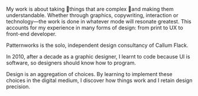 My work is about taking things that are complex and making them understandable. Whether through graphics, copywriting, interaction or technology—the work is done in whatever mode will resonate greatest. This accounts for my experience in many forms of design: from print to UX to front-end developer.

Patternworks is the solo, independent design consultancy of Callum Flack.

In 2010, after a decade as a graphic designer, I learnt to code because UI is software, so designers should know how to program.

Design is an aggregation of choices. By learning to implement these choices in the digital medium, I discover how things work and I retain design precision.
